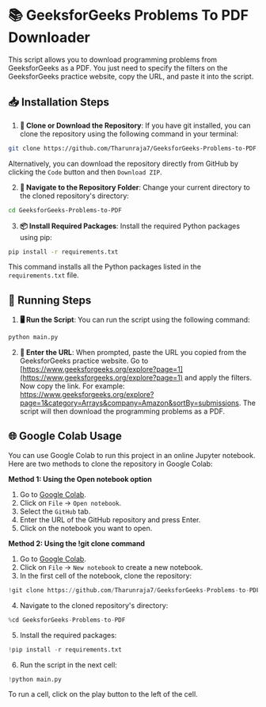 

# 📚 GeeksforGeeks Problems To PDF Downloader

This script allows you to download programming problems from GeeksforGeeks as a PDF. You just need to specify the filters on the GeeksforGeeks practice website, copy the URL, and paste it into the script.

## 📥 Installation Steps

1. **🔗 Clone or Download the Repository**: If you have git installed, you can clone the repository using the following command in your terminal:

```bash
git clone https://github.com/Tharunraja7/GeeksforGeeks-Problems-to-PDF.git
```

Alternatively, you can download the repository directly from GitHub by clicking the `Code` button and then `Download ZIP`.

2. **📁 Navigate to the Repository Folder**: Change your current directory to the cloned repository's directory:

```bash
cd GeeksforGeeks-Problems-to-PDF
```

3. **📦 Install Required Packages**: Install the required Python packages using pip:

```bash
pip install -r requirements.txt
```

This command installs all the Python packages listed in the `requirements.txt` file.

## 🚀 Running Steps

1. **🖥️ Run the Script**: You can run the script using the following command:

```bash
python main.py
```

2. **🔗 Enter the URL**: When prompted, paste the URL you copied from the GeeksforGeeks practice website. Go to [https://www.geeksforgeeks.org/explore?page=1](https://www.geeksforgeeks.org/explore?page=1) and apply the filters. Now copy the link. For example: https://www.geeksforgeeks.org/explore?page=1&category=Arrays&company=Amazon&sortBy=submissions. The script will then download the programming problems as a PDF.

## 🌐 Google Colab Usage

You can use Google Colab to run this project in an online Jupyter notebook. Here are two methods to clone the repository in Google Colab:

**Method 1: Using the Open notebook option**
1. Go to [Google Colab](https://colab.research.google.com/).
2. Click on `File` -> `Open notebook`.
3. Select the `GitHub` tab.
4. Enter the URL of the GitHub repository and press Enter.
5. Click on the notebook you want to open.

**Method 2: Using the !git clone command**
1. Go to [Google Colab](https://colab.research.google.com/).
2. Click on `File` -> `New notebook` to create a new notebook.
3. In the first cell of the notebook, clone the repository:

```python
!git clone https://github.com/Tharunraja7/GeeksforGeeks-Problems-to-PDF.git
```

4. Navigate to the cloned repository's directory:

```python
%cd GeeksforGeeks-Problems-to-PDF
```

5. Install the required packages:

```python
!pip install -r requirements.txt
```

6. Run the script in the next cell:

```python
!python main.py
```

To run a cell, click on the play button to the left of the cell.

